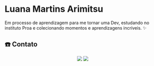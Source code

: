 <h1> Luana Martins Arimitsu</h1>

<p>Em processo de aprendizagem para me tornar uma Dev, estudando no instituto Proa e colecionando momentos e aprendizagens incríveis. ✨ </p>

<h2>☎️ Contato </h2>
  <p align="center">
    <a href="https://www.linkedin.com/in/luana-martins-arimitsu-676874242/"><img src="https://skillicons.dev/icons?i=linkedin"></a>
    <a href="https://www.instagram.com/luaarimitsu/"><img src="https://skillicons.dev/icons?i=instagram"></a>
  </p>
